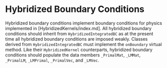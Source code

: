 # Hybridized Boundary Conditions

Hybridized boundary conditions implement boundary conditions for physics
implemented in [HybridizedKernels/index.md]. All hybridized boundary conditions
should inherit from `HybridizedIntegratedBC` as at the present time all
hybridized boundary conditions are imposed weakly. Classes derived from
`HybridizedIntegratedBC` must implement the `onBoundary` virtual method. Like
their `HybridizedKernel` counterparts, hybridized boundary conditions should
populate the data members `_PrimalMat`, `_LMMat`, `_PrimalLM`, `_LMPrimal`,
`_PrimalVec`, and `_LMVec`.
